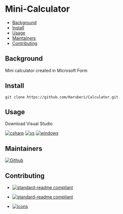 # Mini-Calculator

- [Background](#background)
- [Install](#install)
- [Usage](#usage)
- [Maintainers](#maintainers)
- [Contributing](#contributing)

## Background

Mini calculator created in Microsoft Form

## Install

```
git clone https://github.com/Haruberi/Calculator.git
```

## Usage

Download Visual Studio

[![csharp](https://img.shields.io/badge/--239120?logo=csharp&logoColor=000)](https://docs.microsoft.com/en-us/dotnet/csharp/)
[![vs](https://img.shields.io/badge/--5C2D91?logo=visualstudio&logoColor=000)](https://visualstudio.microsoft.com/)
[![windows](https://img.shields.io/badge/--0078D6?logo=windows&logoColor=000)](https://www.microsoft.com/sv-se/windows)

## Maintainers

[![Github](https://badgen.net/badge/icon/Anna%20Hallberg?icon=github&label)](https://github.com/haruberi)

## Contributing

* [![standard-readme compliant](https://img.shields.io/badge/standard_readme-HERE-green.svg?style=flat-square)](https://github.com/RichardLitt/standard-readme)

* [![standard-readme compliant](https://img.shields.io/badge/readme_badges-HERE-green.svg?style=flat-square)](https://github.com/Naereen/badges/blob/master/README.md)
* [![icons](https://img.shields.io/badge/free_icons-HERE-green.svg?style=flat-square)](https://simpleicons.org/?q=java)

